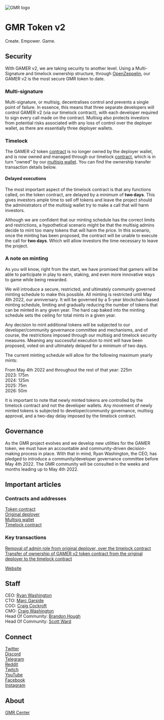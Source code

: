 ![GMR logo](https://avatars.githubusercontent.com/u/83946035?s=200&v=4)   

# GMR Token v2
Create. Empower. Game.

## Security
With GAMER v2, we are taking security to another level. Using a Multi-Signature and timelock ownership structure, through [OpenZeppelin](https://openzeppelin.com/defender), our GAMER v2 is the most secure GMR token to date.

### Multi-signature
Multi-signature, or multisig, decentralises control and prevents a single point of failure. In essence, this means that three separate developers will control GAMER v2 (via our timelock contract), with each developer required to sign every call made on the contract. Multisig also protects investors from potential risks associated with any loss of control over the deployer wallet, as there are essentially three deployer wallets.

### Timelock
The GAMER v2 token [contract](https://bscscan.com/token/0xADCa52302e0a6c2d5D68EDCdB4Ac75DeB5466884) is no longer owned by the deployer wallet, and is now owned and managed through our timelock [contract](https://bscscan.com/address/0xc89d441f25DA499628D19A59b0c2A62481eCC4c8#code), which is in turn "owned" by our [multisig wallet](https://bscscan.com/address/0x938668B8231140b1D9fE4eda3eb1582060f6D29E#code). You can find the ownership transfer transaction details below.

#### Delayed executions
The most important aspect of the timelock contract is that any functions called, on the token contract, are delayed by a minimum of **two days**. This gives investors ample time to sell off tokens and leave the project should the administrators of the multisig wallet try to make a call that will harm investors.

Although we are confident that our minting schedule has the correct limits and restrictions, a hypothetical scenario might be that the multisig admins decide to mint too many tokens that will harm the price. In this scenario, once the minting has been proposed, the contract will be unable to execute the call for **two days**. Which will allow investors the time necessary to leave the project.

### A note on minting
As you will know, right from the start, we have promised that gamers will be able to participate in play to earn, staking, and even more innovative ways to game while being rewarded.

We will introduce a secure, restricted, and ultimately community governed minting schedule to make this possible. All minting is restricted until May 4th 2022, our anniversary. It will be governed by a 5-year blockchain-based minting schedule, limiting and gradually reducing the number of tokens that can be minted in any given year. The hard cap baked into the minting schedule sets the ceiling for total mints in a given year.

Any decision to mint additional tokens will be subjected to our developer/community governance committee and mechanisms, and of course, the restrictions imposed through our multisig and timelock security measures. Meaning any successful execution to mint will have been proposed, voted on and ultimately delayed for a minimum of two days.

The current minting schedule will allow for the following maximum yearly mints:

From May 4th 2022 and throughout the rest of that year: 225m    
2023: 175m    
2024: 125m    
2025: 75m    
2026: 50m    

It is important to note that newly minted tokens are controlled by the timelock contract and not the developer wallets. Any movement of newly minted tokens is subjected to developer/community governance, multisig approval, and a two-day delay imposed by the timelock contract.

## Governance
As the GMR project evolves and we develop new utilities for the GAMER token, we must have an accountable and community-driven decision-making process in place. With that in mind, Ryan Washington, the CEO, has pledged to introduce a community/developer governance committee before May 4th 2022. The GMR community will be consulted in the weeks and months leading up to May 4th 2022.

## Important articles

### Contracts and addresses
[Token contract](https://bscscan.com/token/0xADCa52302e0a6c2d5D68EDCdB4Ac75DeB5466884)    
[Original deployer](https://bscscan.com/address/0x4716baa41Ba32AEc29E664371Bfd86D69d1c11e6)    
[Multisig wallet](https://bscscan.com/address/0x938668B8231140b1D9fE4eda3eb1582060f6D29E#code)    
[Timelock contract](https://bscscan.com/address/0xc89d441f25DA499628D19A59b0c2A62481eCC4c8#code)    

### Key transactions
[Removal of admin role from original deployer, over the timelock contract](https://bscscan.com/tx/0x8f59f4f108b2e331d62ed2846ca30f590b5df0ec5cae387cf84540d5b15067ba#eventlog)    
[Transfer of ownership of GAMER v2 token contract from the original deployer to the timelock contract](https://bscscan.com/tx/0x1e8a61e9d20cd281785ee76e5b6988113fc141050c9789ff484d48a0d738d9ad#eventlog)    

[Website](https://www.gmr.center/)

## Staff 
CEO: [Ryan Washington](https://www.linkedin.com/in/ryanwashi/)    
CTO: [Marc Garside](https://twitter.com/MarcIsCoding)   
COO: [Craig Cockroft](https://www.linkedin.com/in/craig-cockcroft-80961449/)   
CMO: [Craig Washington](https://www.linkedin.com/in/craig-washington-928260211/)   
Head Of Community: [Brandon Hough](https://t.me/GMR_Community_Brandon)   
Head Of Community: [Scott Ward](https://t.me/GMRScott)   
 
## Connect  
[Twitter](https://twitter.com/GMRCenter)    
[Discord](https://discord.gg/gmrcenter)    
[Telegram](https://t.me/gmrcenter)    
[Reddit](https://www.reddit.com/r/GMR_Finance)    
[Twitch](https://www.twitch.tv/GMR_Center)    
[YouTube](https://www.youtube.com/GMRCenter)    
[Facebook](https://www.facebook.com/gmrcenterofficial)    
[Instagram](https://www.instagram.com/gmrcenterofficial)    

  
## About 
[GMR Center](https://www.gmr.center)  
